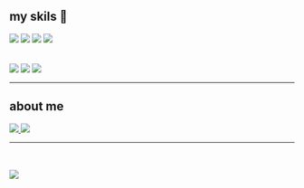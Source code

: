 ## my skils 👋
  <p></p>
    <div>
      <img src="https://img.shields.io/badge/github-181717?style=for-the-badge&logo=github&logoColor=white">
      <img src="https://img.shields.io/badge/Python-3776AB?style=for-the-badge&logo=Python&logoColor=white">
      <img src="https://img.shields.io/badge/HTML-239120?style=for-the-badge&logo=html5&logoColor=white">
       <img src='https://img.shields.io/badge/CSS-239120?&style=for-the-badge&logo=css3&logoColor=white'>
    </div>
    <br>
    <br>
    <div>
        <img src='https://img.shields.io/badge/React-20232A?style=for-the-badge&logo=react&logoColor=61DAFB'>
         <img src="https://img.shields.io/badge/Javascript-F7DF1E?style=for-the-badge&logo=Javascript&logoColor=white">
        <img src='https://img.shields.io/badge/vue.js-%2335495e.svg?style=for-the-badge&logo=vuedotjs&logoColor=%234FC08D)'>
    </div>
    <hr>
    
   <h2>about me </h2>
    <a href='https://www.instagram.com/kimu_yj/'>
      <img src="https://img.shields.io/badge/Instagram-E4405F?style=for-the-badge&logo=instagram&logoColor=white">
    </a>
    <a href='https://yong08.notion.site/451eba842c3441cc97c5a7f49f511cbe?pvs=4'>
      <img src="https://img.shields.io/badge/Notion-000000?style=for-the-badge&logo=notion&logoColor=white">
    </a>
    <hr>
    <br>
    <br>
    <img src='https://github-readme-stats.vercel.app/api/top-langs/?username=Yongjin081002&theme=blue-green'>


